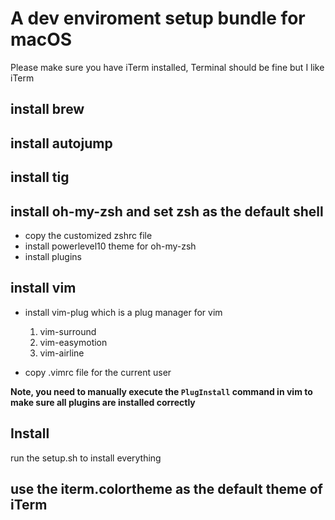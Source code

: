 # A dev enviroment setup bundle for macOS 

Please make sure you have iTerm installed, Terminal should be fine but I like iTerm

## install brew

## install autojump
## install tig

## install oh-my-zsh and set zsh as the default shell

- copy the customized zshrc file 
- install powerlevel10 theme for oh-my-zsh
- install plugins 

## install vim

- install vim-plug which is a plug manager for vim
  1. vim-surround
  2. vim-easymotion
  3. vim-airline 
  
- copy .vimrc file for the current user

**Note, you need to manually execute the `PlugInstall` command in vim to make sure all plugins are installed correctly**

## Install

run the setup.sh to install everything 

## use the iterm.colortheme as the default theme of iTerm

